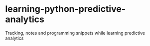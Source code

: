# learning-python-predictive-analytics
Tracking, notes and programming snippets while learning predictive analytics
